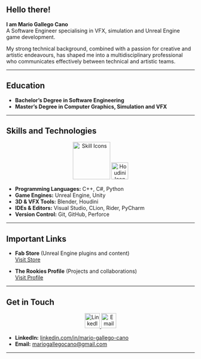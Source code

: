 <!-- ========================= -->
<!--     GITHUB HOMEPAGE       -->
<!-- ========================= -->

## Hello there!

**I am Mario Gallego Cano**  
A Software Engineer specialising in VFX, simulation and Unreal Engine game development.

My strong technical background, combined with a passion for creative and artistic endeavours, has shaped me into a multidisciplinary professional who communicates effectively between technical and artistic teams.

---

## Education

- **Bachelor’s Degree in Software Engineering**  
- **Master’s Degree in Computer Graphics, Simulation and VFX**  

---

## Skills and Technologies

<div align="middle">
  <img src="https://skillicons.dev/icons?i=unreal,unity,blender,py,github,visualstudio,c,cs,cpp,clion,rider,pycharm&perline=6" alt="Skill Icons" height="100"/>
  <img src="https://upload.wikimedia.org/wikipedia/commons/1/15/Houdini3D_icon.png" alt="Houdini Icon" height="45"/>
</div>

- **Programming Languages:** C++, C#, Python  
- **Game Engines:** Unreal Engine, Unity  
- **3D & VFX Tools:** Blender, Houdini  
- **IDEs & Editors:** Visual Studio, CLion, Rider, PyCharm  
- **Version Control:** Git, GitHub, Perforce  

---

## Important Links

- **Fab Store** (Unreal Engine plugins and content)  
  [Visit Store](https://www.fab.com/sellers/Mario-GC)  

- **The Rookies Profile** (Projects and collaborations)  
  [Visit Profile](https://www.therookies.co/u/MarioGC)  

---

## Get in Touch

<div align="middle">
  <a href="https://www.linkedin.com/in/mario-gallego-cano/" target="_blank">
    <img src="https://skillicons.dev/icons?i=linkedin&perline=6" alt="LinkedIn" height="40"/>
  </a>
  <a href="mailto:mariogallegocano@gmail.com">
    <img src="https://skillicons.dev/icons?i=gmail&perline=6" alt="Email" height="40"/>
  </a>
</div>


- **LinkedIn:** [linkedin.com/in/mario-gallego-cano](https://www.linkedin.com/in/mario-gallego-cano/)  
- **Email:** mariogallegocano@gmail.com  

---
